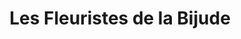 ---
title: "Les Fleuristes de la Bijude"
url: /bieville-beuville/les-fleuristes-de-la-bijude/
shop: Blumen
---